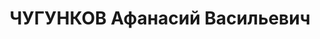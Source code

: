 ---
title: ЧУГУНКОВ Афанасий Васильевич
description: 'Род. в 1896, с. Анастасиевка, Донецкая обл.

  Приговор: 23.11.1937 – ВМН'
---